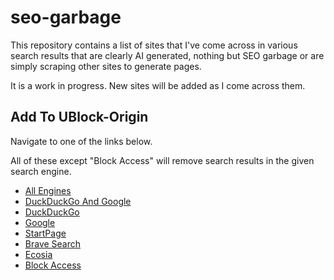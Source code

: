 # seo-garbage
This repository contains a list of sites that I've come across in various search results that are clearly AI generated, nothing but SEO garbage or are simply scraping other sites to generate pages.

It is a work in progress. New sites will be added as I come across them.

## Add To UBlock-Origin
Navigate to one of the links below.

All of these except "Block Access" will remove search results in the given search engine.

- [All Engines](https://subscribe.adblockplus.org/?location=https%3a%2f%2fraw.githubusercontent.com%2finsomnimus%2fseo-garbage%2fmain%2flists%2fall-engines.txt&title=Insomnia%1bs%20Garbage%20Site%20Filter%20(All%20Engines))
- [DuckDuckGo And Google](https://subscribe.adblockplus.org/?location=https%3a%2f%2fraw.githubusercontent.com%2finsomnimus%2fseo-garbage%2fmain%2flists%2fddg-and-google.txt&title=Insomnia%1bs%20Garbage%20Site%20Filter%20(DuckDuckGo%20And%20Google))
- [DuckDuckGo](https://subscribe.adblockplus.org/?location=https%3a%2f%2fraw.githubusercontent.com%2finsomnimus%2fseo-garbage%2fmain%2flists%2fddg.txt&title=Insomnia%1bs%20Garbage%20Site%20Filter%20(DuckDuckGo))
- [Google](https://subscribe.adblockplus.org/?location=https%3a%2f%2fraw.githubusercontent.com%2finsomnimus%2fseo-garbage%2fmain%2flists%2fgoogle.txt&title=Insomnia%1bs%20Garbage%20Site%20Filter%20(Google))
- [StartPage](https://subscribe.adblockplus.org/?location=https%3a%2f%2fraw.githubusercontent.com%2finsomnimus%2fseo-garbage%2fmain%2flists%2fstartpage.txt&title=Insomnia%1bs%20Garbage%20Site%20Filter%20(StartPage))
- [Brave Search](https://subscribe.adblockplus.org/?location=https%3a%2f%2fraw.githubusercontent.com%2finsomnimus%2fseo-garbage%2fmain%2flists%2fbrave.txt&title=Insomnia%1bs%20Garbage%20Site%20Filter%20(Brave%20Search))
- [Ecosia](https://subscribe.adblockplus.org/?location=https%3a%2f%2fraw.githubusercontent.com%2finsomnimus%2fseo-garbage%2fmain%2flists%2fecosia.txt&title=Insomnia%1bs%20Garbage%20Site%20Filter%20(Ecosia))
- [Block Access](https://subscribe.adblockplus.org/?location=https%3a%2f%2fraw.githubusercontent.com%2finsomnimus%2fseo-garbage%2fmain%2flists%2fblock-access.txt&title=Insomnia%1bs%20Garbage%20Site%20Filter%20(Block%20Access))

